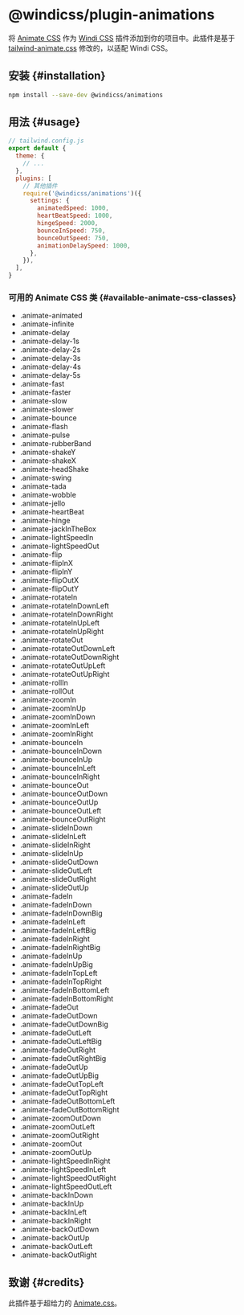 # @windicss/plugin-animations

将 [Animate CSS](https://github.com/animate-css/animate.css) 作为 [Windi CSS](https://github.com/windicss/windicss) 插件添加到你的项目中。此插件是基于 [tailwind-animate.css](https://github.com/bentzibentz/tailwindcss-animate.css) 修改的，以适配 Windi CSS。

## 安装 {#installation}

```bash
npm install --save-dev @windicss/animations
```

## 用法 {#usage}

```js
// tailwind.config.js
export default {
  theme: {
    // ...
  },
  plugins: [
    // 其他插件
    require('@windicss/animations')({
      settings: {
        animatedSpeed: 1000,
        heartBeatSpeed: 1000,
        hingeSpeed: 2000,
        bounceInSpeed: 750,
        bounceOutSpeed: 750,
        animationDelaySpeed: 1000,
      },
    }),
  ],
}
```

### 可用的 Animate CSS 类 {#available-animate-css-classes}
* .animate-animated
* .animate-infinite
* .animate-delay
* .animate-delay-1s
* .animate-delay-2s
* .animate-delay-3s
* .animate-delay-4s
* .animate-delay-5s
* .animate-fast
* .animate-faster
* .animate-slow
* .animate-slower
* .animate-bounce
* .animate-flash
* .animate-pulse
* .animate-rubberBand
* .animate-shakeY
* .animate-shakeX
* .animate-headShake
* .animate-swing
* .animate-tada
* .animate-wobble
* .animate-jello
* .animate-heartBeat
* .animate-hinge
* .animate-jackInTheBox
* .animate-lightSpeedIn
* .animate-lightSpeedOut
* .animate-flip
* .animate-flipInX
* .animate-flipInY
* .animate-flipOutX
* .animate-flipOutY
* .animate-rotateIn
* .animate-rotateInDownLeft
* .animate-rotateInDownRight
* .animate-rotateInUpLeft
* .animate-rotateInUpRight
* .animate-rotateOut
* .animate-rotateOutDownLeft
* .animate-rotateOutDownRight
* .animate-rotateOutUpLeft
* .animate-rotateOutUpRight
* .animate-rollIn
* .animate-rollOut
* .animate-zoomIn
* .animate-zoomInUp
* .animate-zoomInDown
* .animate-zoomInLeft
* .animate-zoomInRight
* .animate-bounceIn
* .animate-bounceInDown
* .animate-bounceInUp
* .animate-bounceInLeft
* .animate-bounceInRight
* .animate-bounceOut
* .animate-bounceOutDown
* .animate-bounceOutUp
* .animate-bounceOutLeft
* .animate-bounceOutRight
* .animate-slideInDown
* .animate-slideInLeft
* .animate-slideInRight
* .animate-slideInUp
* .animate-slideOutDown
* .animate-slideOutLeft
* .animate-slideOutRight
* .animate-slideOutUp
* .animate-fadeIn
* .animate-fadeInDown
* .animate-fadeInDownBig
* .animate-fadeInLeft
* .animate-fadeInLeftBig
* .animate-fadeInRight
* .animate-fadeInRightBig
* .animate-fadeInUp
* .animate-fadeInUpBig
* .animate-fadeInTopLeft
* .animate-fadeInTopRight
* .animate-fadeInBottomLeft
* .animate-fadeInBottomRight
* .animate-fadeOut
* .animate-fadeOutDown
* .animate-fadeOutDownBig
* .animate-fadeOutLeft
* .animate-fadeOutLeftBig
* .animate-fadeOutRight
* .animate-fadeOutRightBig
* .animate-fadeOutUp
* .animate-fadeOutUpBig
* .animate-fadeOutTopLeft
* .animate-fadeOutTopRight
* .animate-fadeOutBottomLeft
* .animate-fadeOutBottomRight
* .animate-zoomOutDown
* .animate-zoomOutLeft
* .animate-zoomOutRight
* .animate-zoomOut
* .animate-zoomOutUp
* .animate-lightSpeedInRight
* .animate-lightSpeedInLeft
* .animate-lightSpeedOutRight
* .animate-lightSpeedOutLeft
* .animate-backInDown
* .animate-backInUp
* .animate-backInLeft
* .animate-backInRight
* .animate-backOutDown
* .animate-backOutUp
* .animate-backOutLeft
* .animate-backOutRight

## 致谢 {#credits}

此插件基于超给力的 [Animate.css](https://github.com/animate-css/animate.css)。
